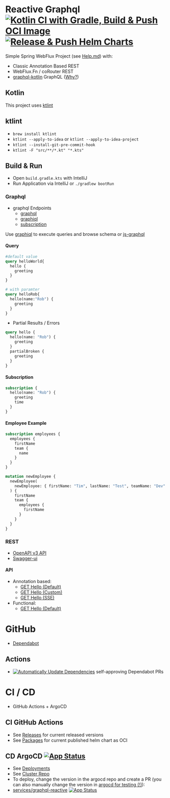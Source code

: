 # Reactive Graphql [![Kotlin CI with Gradle, Build & Push OCI Image](https://github.com/rowi1de/graphql-reactive/actions/workflows/gradle-build-push-image.yml/badge.svg)](https://github.com/rowi1de/graphql-reactive/actions/workflows/gradle-build-push-image.yml) [![Release & Push Helm Charts](https://github.com/rowi1de/graphql-reactive/actions/workflows/helm-release-push-charts.yaml/badge.svg)](https://github.com/rowi1de/graphql-reactive/actions/workflows/helm-release-push-charts.yaml)

Simple Spring WebFlux Project (see [Help.md](HELP.md)) with:

* Classic Annotation Based REST
* WebFlux.Fn / coRouter REST
* [graphql-kotlin](https://github.com/ExpediaGroup/graphql-kotlin) GraphQL ([Why?](https://opensource.expediagroup.com/graphql-kotlin/docs/framework-comparison))

## Kotlin

This project uses [ktlint](https://ktlint.github.io/)

## ktlint

- `brew install ktlint`
- `ktlint --apply-to-idea` or `ktlint --apply-to-idea-project`
- `ktlint --install-git-pre-commit-hook`
- `ktlint -F "src/**/*.kt" "*.kts"`

## Build & Run

* Open `build.gradle.kts` with IntelliJ
* Run Application via IntelliJ or `./gradlew bootRun`

### Graphql
* graphql Endpoints
  * [graphql](http://localhost:8082/graphql)
  * [graphiql](http://localhost:8082/graphiql)
  * [subscription](http://localhost:8082/subscriptions)

Use [graphiql](http://localhost:8082/graphiql) to execute queries and browse schema
or [js-graphql](https://plugins.jetbrains.com/plugin/8097-js-graphql)

#### Query
```graphql
#default value
query helloWorld{
  hello {
    greeting
  }
}

# with paramter
query helloRob{
  hello(name:"Rob") {
    greeting
  }
}
```
- Partial Results / Errors
```graphql
query hello {
  hello(name: "Rob") {
    greeting
  }
  partialBroken {
    greeting
  }
}

```


#### Subscription

```graphql
subscription {
  hello(name: "Rob") {
    greeting
    time
  }
}
```

#### Employee Example
```graphql
subscription employees {
  employees {
    firstName
    team {
      name
    }
  }
}

mutation newEmployee {
  newEmployee(
    newEmployee: { firstName: "Tim", lastName: "Test", teamName: "Dev" }
  ) {
    firstName
    team {
      employees {
        firstName
      }
    }
  }
}
```

### REST

* [OpenAPI v3 API](http://localhost:8082/api-docs.yaml)
* [Swagger-ui](http://localhost:8082/swagger-ui.html)

#### API

* Annotation based:
  * [GET Hello (Default)](http://localhost:8082/rest/annotations/hello)
  * [GET Hello (Custom)](http://localhost:8082/rest/annotations/hello?name=rowi1de)
  * [GET Hello (SSE)](http://localhost:8082/rest/annotations/hello/sse?name=rowi1de)
* Functional:
  * [GET Hello (Default)](http://localhost:8082/rest/functional/hello)


# GitHub
- [Dependabot](https://github.com/rowi1de/graphql-reactive/blob/main/.github/dependabot.yml)
## Actions
- [![Automatically Update Dependencies](https://github.com/rowi1de/graphql-reactive/actions/workflows/auto-merge-dependabot.yaml/badge.svg)](https://github.com/rowi1de/graphql-reactive/actions/workflows/auto-merge-dependabot.yaml) self-approving Dependabot PRs

# CI / CD
- GitHub Actions + ArgoCD
## CI GitHub Actions
- See [Releases](https://github.com/rowi1de/graphql-reactive/releases) for current released versions
- See [Packages](https://github.com/rowi1de?tab=packages&repo_name=graphql-reactive) for current published helm chart as OCI

##  CD ArgoCD [![App Status](https://argocd.robert-wiesner.de/api/badge?name=services&revision=true)](https://argocd.robert-wiesner.de/applications/services)
- See [Deployments](https://github.com/rowi1de/graphql-reactive/deployments)
- See [Cluster Repo](https://github.com/rowi1de/argocd)
- To deploy, change the version in the argocd repo and create a PR (you can also manually change the version in [argocd for testing (!)](https://argocd.robert-wiesner.de/applications/graphql-reactive?view=tree&resource=&node=argoproj.io%2FApplication%2Fargocd%2Fgraphql-reactive%2F0)):
- [services/graphql-reactive](https://github.com/rowi1de/argocd/blob/main/services/graphql-reactive.yaml#L11) [![App Status](https://argocd.robert-wiesner.de/api/badge?name=graphql-reactive&revision=true)](https://argocd.robert-wiesner.de/applications/graphql-reactive)
  
